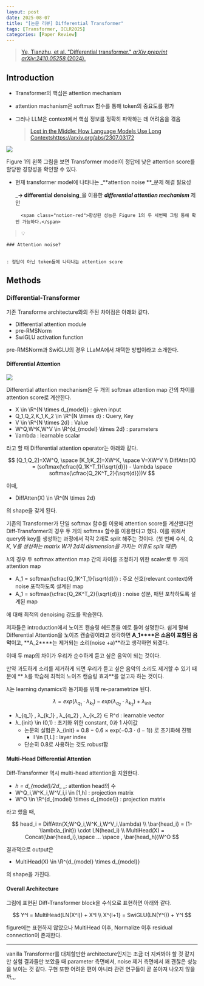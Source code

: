 ```yaml
---
layout: post
date: 2025-08-07
title: "[논문 리뷰] Differential Transformer"
tags: [Transformer, ICLR2025]
categories: [Paper Review]
---
```


> [Ye, Tianzhu, et al. "Differential transformer." ](https://arxiv.org/abs/2410.05258)[_arXiv preprint arXiv:2410.05258_](https://arxiv.org/abs/2410.05258)[ (2024).](https://arxiv.org/abs/2410.05258)



## Introduction

- Transformer의 핵심은 attention mechanism
- attention machanism은 softmax 함수를 통해 token의 중요도를 평가
- 그러나 LLM은 context에서 핵심 정보를 정확히 파악하는 데 어려움을 겪음

	> [Lost in the Middle: How Language Models Use Long Contextshttps://arxiv.org/abs/2307.03172](https://arxiv.org/abs/2307.03172)


![](https://prod-files-secure.s3.us-west-2.amazonaws.com/542b861c-36a8-4051-84e5-8804b6728dba/9083ea56-691a-4752-ae26-47f403431ac8/image.png?X-Amz-Algorithm=AWS4-HMAC-SHA256&X-Amz-Content-Sha256=UNSIGNED-PAYLOAD&X-Amz-Credential=ASIAZI2LB466ZPMSZ7XL%2F20250831%2Fus-west-2%2Fs3%2Faws4_request&X-Amz-Date=20250831T110059Z&X-Amz-Expires=3600&X-Amz-Security-Token=IQoJb3JpZ2luX2VjEJL%2F%2F%2F%2F%2F%2F%2F%2F%2F%2FwEaCXVzLXdlc3QtMiJGMEQCIE7OD2XVsJj5428Objm5LLdBkxkDrqDQLeYWOUBdQTwQAiBfpM3VKa9tyNeJmXAIjH5jWP4f9kSXzobsJtFwAHfELSqIBAjr%2F%2F%2F%2F%2F%2F%2F%2F%2F%2F8BEAAaDDYzNzQyMzE4MzgwNSIMUpAe3ntO0vGVbDYjKtwDduwujklNJUgBxtbb9MiJc5V0d3pd4lKCueTBf6clhcUwA5mDor37Q9Hw%2FLlOhril%2BMtLuLW8Rp87XllBzCEgiwmP0wuFS9OxpV3P3IyMOvEWy2%2BqtvAnmj2dmfSbc4CRwcGLo3PZM%2Blk5pt39qW2X9dQlG5Sdztg3nfqrLXLI9%2FSmzsiO9wMfaaMvujSJsJqqwPm%2BCMww8zd6Vy%2Ffir5dUh%2BTMXDq%2Fy9LkIdo0KTG7t3oLEXq6x990Eb99%2F%2FCxWrb7TGsaA25CFC73iIv2f89llXu8GhmdDJuI5OE67vSGmgOtg7rOmQ%2FlCw3SXTgh4AsJTPLe4jodYgVSQxMk8iEdExrTWAGiz1syYofIv33Tr0v4%2Bbi8yY%2BOT6a8svudWNmUGUu3JLyeprE3SkABK1kgwNv%2Bso1JVGBg7EEkCr57D0jD9ffNQvI6dzbW3f%2B1%2Baf1hkvB2zZZDsiF7DhxWuYYk2vjQkMOTwtsnxhbBvCUYbXBhuAR07xGIi3yX%2F8tvpDM0GaBKIasfaZj%2FBnAFWaMuwAZXcDioK5m2kYWWa2cI6hAdOdLpW%2Bmjnz2PyQupGfTDuf0Qvun7pWyXjFIjQR4dGz8IIeBmaKsjHgugmLcq%2B06TE5MDG%2FWU1cYow8bjQxQY6pgE8zzgoN5lOdHkWBv%2BazFNY7iX7RtRqSLsWoC50YLkRhRaQoPRl2vvw0pVZLy%2B205Hvuyp0d4jR6XSuHbSDx2fa4%2FigCjXexwLpNAHIy2phzHMsPj%2FeTSHoAX42JbR8MQzjc3%2Bgv%2BKro4CNIgCH4Ie4e7aNvWZGknhYJ7gNufkbeW5k6fRM4B%2Ft5vw9V6l3SVFKL051dre3g0jDF4UvWfqJhK1ZHq0r&X-Amz-Signature=51783a96dc7aca57df581f92f12ba2fdc3995284f7e17663c58f9fca55b53fe2&X-Amz-SignedHeaders=host&x-amz-checksum-mode=ENABLED&x-id=GetObject)


Figure 1의 왼쪽 그림을 보면 Transformer model이 정답에 낮은 attention score를 할당한 경향성을 확인할 수 있다.

- 현재 transformer model에 나타나는 _**attention noise **_문제 해결 필요성

	_**→ differential denoising**_을 이용한 _**differential attention mechanism**_ 제안


		<span class="notion-red">향상된 성능은 Figure 1의 두 세번째 그림 통해 확인 가능하다.</span>


> 💡 


	### Attention noise?


	: 정답이 아닌 token들에 나타나는 attention score



## Methods



### Differential-Transformer


기존 Transforme architecture와의 주된 차이점은 아래와 같다.

- Differential attention module
- pre-RMSNorm
- SwiGLU activation function

pre-RMSNorm과 SwiGLU의 경우 LLaMA에서 채택한 방법이라고 소개한다.



#### Differential Attention


![](https://prod-files-secure.s3.us-west-2.amazonaws.com/542b861c-36a8-4051-84e5-8804b6728dba/116d70b2-1963-4810-9167-f4c7d8a06e8f/image.png?X-Amz-Algorithm=AWS4-HMAC-SHA256&X-Amz-Content-Sha256=UNSIGNED-PAYLOAD&X-Amz-Credential=ASIAZI2LB466ZPMSZ7XL%2F20250831%2Fus-west-2%2Fs3%2Faws4_request&X-Amz-Date=20250831T110059Z&X-Amz-Expires=3600&X-Amz-Security-Token=IQoJb3JpZ2luX2VjEJL%2F%2F%2F%2F%2F%2F%2F%2F%2F%2FwEaCXVzLXdlc3QtMiJGMEQCIE7OD2XVsJj5428Objm5LLdBkxkDrqDQLeYWOUBdQTwQAiBfpM3VKa9tyNeJmXAIjH5jWP4f9kSXzobsJtFwAHfELSqIBAjr%2F%2F%2F%2F%2F%2F%2F%2F%2F%2F8BEAAaDDYzNzQyMzE4MzgwNSIMUpAe3ntO0vGVbDYjKtwDduwujklNJUgBxtbb9MiJc5V0d3pd4lKCueTBf6clhcUwA5mDor37Q9Hw%2FLlOhril%2BMtLuLW8Rp87XllBzCEgiwmP0wuFS9OxpV3P3IyMOvEWy2%2BqtvAnmj2dmfSbc4CRwcGLo3PZM%2Blk5pt39qW2X9dQlG5Sdztg3nfqrLXLI9%2FSmzsiO9wMfaaMvujSJsJqqwPm%2BCMww8zd6Vy%2Ffir5dUh%2BTMXDq%2Fy9LkIdo0KTG7t3oLEXq6x990Eb99%2F%2FCxWrb7TGsaA25CFC73iIv2f89llXu8GhmdDJuI5OE67vSGmgOtg7rOmQ%2FlCw3SXTgh4AsJTPLe4jodYgVSQxMk8iEdExrTWAGiz1syYofIv33Tr0v4%2Bbi8yY%2BOT6a8svudWNmUGUu3JLyeprE3SkABK1kgwNv%2Bso1JVGBg7EEkCr57D0jD9ffNQvI6dzbW3f%2B1%2Baf1hkvB2zZZDsiF7DhxWuYYk2vjQkMOTwtsnxhbBvCUYbXBhuAR07xGIi3yX%2F8tvpDM0GaBKIasfaZj%2FBnAFWaMuwAZXcDioK5m2kYWWa2cI6hAdOdLpW%2Bmjnz2PyQupGfTDuf0Qvun7pWyXjFIjQR4dGz8IIeBmaKsjHgugmLcq%2B06TE5MDG%2FWU1cYow8bjQxQY6pgE8zzgoN5lOdHkWBv%2BazFNY7iX7RtRqSLsWoC50YLkRhRaQoPRl2vvw0pVZLy%2B205Hvuyp0d4jR6XSuHbSDx2fa4%2FigCjXexwLpNAHIy2phzHMsPj%2FeTSHoAX42JbR8MQzjc3%2Bgv%2BKro4CNIgCH4Ie4e7aNvWZGknhYJ7gNufkbeW5k6fRM4B%2Ft5vw9V6l3SVFKL051dre3g0jDF4UvWfqJhK1ZHq0r&X-Amz-Signature=07f4ab57d26d07cd5bd94c0e718ad6ec8b6798de1e9cb6d517d053c91a9f7cb0&X-Amz-SignedHeaders=host&x-amz-checksum-mode=ENABLED&x-id=GetObject)


Differential attention mechanism은 두 개의 softmax attention map 간의 차이를 attention score로 계산한다.

- X \in \R^{N \times d\_{model}} : given input
- Q\_1,Q\_2,K\_1,K\_2 \in \R^{N \times d} : Query, Key
- V \in \R^{N \times 2d} : Value
- W^Q,W^K,W^V \in \R^{d\_{model} \times 2d} : parameters
- \lambda : learnable scalar

라고 할 때 Differential attention operator는 아래와 같다.


$$
[Q_1;Q_2]=XW^Q, \space [K_1;K_2]=XW^K, \space V=XW^V \\
DiffAttn(X) = (softmax(\cfrac{Q_1K^T_1}{\sqrt{d}}) - \lambda \space softmax(\cfrac{Q_2K^T_2}{\sqrt{d}}))V
$$


이때,

- DiffAtten(X) \in \R^{N \times 2d}

의 shape을 갖게 된다.


기존의 Transformer가 단일 softmax 함수를 이용해 attention score를 계산했다면 Diff-Transformer의 경우 두 개의 softmax 함수를 이용한다고 했다. 이를 위해서 query와 key를 생성하는 과정에서 각각 2개로 split 해주는 것이다. <span class="notion-red">(첫 번째 수식, </span><span class="notion-red">_Q, K, V를 생성하는 matrix W가 2d의 dismension을 가지는 이유도 split 때문_</span><span class="notion-red">)</span>


 λ의 경우 두 softmax attention map 간의 차이를 조정하기 위한 scaler로 두 개의 attention map

- A\_1 = softmax(\cfrac{Q\_1K^T\_1}{\sqrt{d}}) : 주요 신호(relevant context)와 noise 포착하도록 설계된 map
- A\_1 = softmax(\cfrac{Q\_2K^T\_2}{\sqrt{d}}) : noise 성분, 패턴 포착하도록 설계된 map 

에 대해 최적의 denoising 강도를 학습한다.


저자들은 introduction에서 노이즈 캔슬링 헤드폰을 예로 들어 설명한다. 쉽게 말해 Differential Attention을 노이즈 캔슬링이라고 생각하면 **A\_1****은 소음이 포함된 음악**이고, **A\_2****는 제거되는 소리(noise +a)**라고 생각하면 되겠다. 


이때 두 map의 차이가 우리가 순수하게 듣고 싶은 음악이 되는 것이다. 


만약 과도하게 소리를 제거하게 되면 우리가 듣고 싶은 음악의 소리도 제거할 수 있기 때문에 ** λ를 학습해 최적의 노이즈 캔슬링 효과**를 얻고자 하는 것이다.


λ는 learning dynamics와 동기화를 위해 re-parametrize 된다.


$$
\lambda = exp(\lambda_{q_1} \cdot \lambda_{k_1}) - exp(\lambda_{q_2} \cdot \lambda_{k_2}) + \lambda_{init}
$$

- λ\_{q\_1} , λ\_{k\_1} , λ\_{q\_2} , λ\_{k\_2} ∈ R^d : learnable vector
- λ\_{init} \in (0,1) : 초기화 위한 constant, 0과 1 사이값
	- 논문의 실험은 λ\_{init} = 0.8 − 0.6 × exp(−0.3 · (l − 1)) 로 초기화해 진행
		- l \in [1,L] : layer index
	- 단순히 0.8로 사용하는 것도 robust함


#### **Multi-Head Differential Attention**


Diff-Transformer 역시 multi-head attention을 지원한다.

- _h = d\_{model}/2d__ _: attention head의 수
- W^Q\_i,W^K\_i,W^V\_i,i \in [1,h] : projection matrix
- W^O \in \R^{d\_{model} \times d\_{model}} : projection matrix

라고 했을 때,


$$
head_i = DiffAttn(X;W^Q_i,W^K_i,W^V_i,\lambda) \\
\bar{head_i} = (1-\lambda_{init}) \cdot LN(head_i) \\
MultiHead(X) = Concat(\bar{head_i},\space ... \space , \bar{head_h})W^O
$$


결과적으로 output은

- MultiHead(X) \in \R^{d\_{model} \times d\_{model}}

의 shape을 가진다.



#### Overall Architecture


그림에 표현된 Diff-Transformer block을 수식으로 표현하면 아래와 같다.


$$
Y^l = MultiHead(LN(X^l)) + X^l \\
X^{l+1} = SwiGLU(LN(Y^l)) + Y^l
$$


figure에는 표현하지 않았으나 MultiHead 이후, Normalize 이후 residual connection이 존재한다.


---


vanilla Transformer를 대체할만한 architecture인지는 조금 더 지켜봐야 할 것 같지만 실험 결과들만 보았을 때 parameter 측면에서, noise 제거 측면에서 꽤 괜찮은 성능을 보이는 것 같다. 구현 또한 어려운 편이 아니라 관련 연구들이 곧 쏟아져 나오지 않을까,,,

